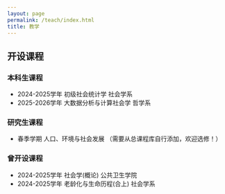 ```yaml
---
layout: page
permalink: /teach/index.html
title: 教学
---
```


## **开设课程**
  
### 本科生课程
- 2024-2025学年 初级社会统计学         社会学系
- 2025-2026学年 大数据分析与计算社会学  哲学系

### 研究生课程
- 春季学期  人口、环境与社会发展   （需要从总课程库自行添加，欢迎选修！）


### 曾开设课程
- 2024-2025学年 社会学(概论)   公共卫生学院
- 2024-2025学年 老龄化与生命历程(合上)  社会学系






